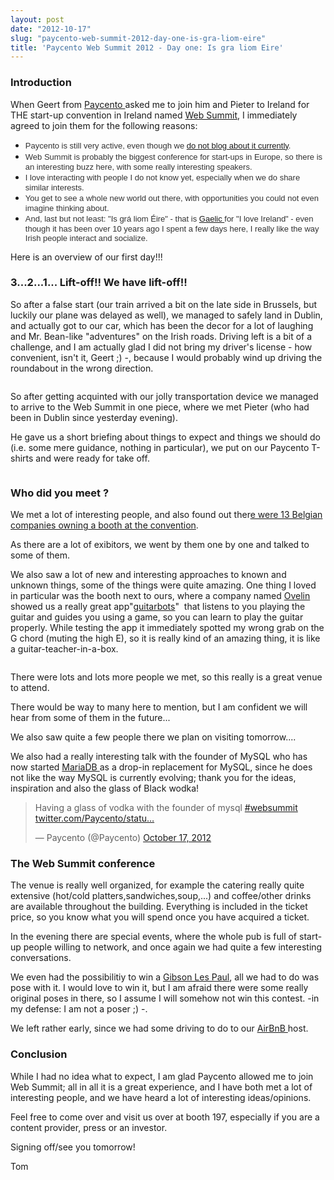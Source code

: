 ```yaml
---
layout: post
date: "2012-10-17"
slug: "paycento-web-summit-2012-day-one-is-gra-liom-eire"
title: 'Paycento Web Summit 2012 - Day one: Is gra liom Eire'
---
```


<h3 style="text-align: left;">Introduction</h3>
<p style="text-align: left;">When Geert from <a href="https://www.paycento.com" target="_blank">Paycento </a>asked me to join him and Pieter to Ireland for THE start-up convention in Ireland named <a href="https://www.websummit.net/" target="_blank">Web Summit</a>, I immediately agreed to join them for the following reasons:</p>
<ul style="text-align: left;">
<li><span style="color: #333333; font-family: arial, helvetica, clean, sans-serif; font-size: 13px; line-height: 16px;">Paycento is still very active, even though we <a href="https://www.corebvba.be/blog/?tag=/Paycento">do not blog about it currently</a>.</span></li>
<li><span style="color: #333333; font-family: arial, helvetica, clean, sans-serif; font-size: 13px; line-height: 16px;">Web Summit is probably the biggest conference for start-ups in Europe, so there is an interesting buzz here, with some really interesting speakers.</span></li>
<li><span style="color: #333333; font-family: arial, helvetica, clean, sans-serif; font-size: 13px; line-height: 16px; ">I love interacting with people I do not know yet, especially when we do share similar interests.</span></li>
<li><span style="color: #333333; font-family: arial, helvetica, clean, sans-serif; font-size: 13px; line-height: 16px; ">You get to see a whole new world out there, with opportunities you could not even imagine thinking about.</span> </li>
<li><span style="color: #333333; font-family: arial, helvetica, clean, sans-serif; font-size: 13px; line-height: 16px;">And, last but not least: "Is gr&aacute; liom &Eacute;ire" - that is <a href="https://en.wikipedia.org/wiki/Gaelic" target="_blank">Gaelic </a>for "I love Ireland" - even though it has been over 10 years ago I spent a few days here, I really like the way Irish people interact and socialize.</span></li>
</ul>
<p style="text-align: left;">Here is an overview of our first day!!!</p>
<p style="text-align: left;"></p>
<h3 style="text-align: left;">3...2...1... Lift-off!! We have lift-off!!</h3>
<p style="text-align: left;">So after a false start (our train arrived a bit on the late side in Brussels, but luckily our plane was delayed as well), we managed to safely land in Dublin, and actually got to our car, which has been the decor for a lot of laughing and Mr. Bean-like "adventures" on the Irish roads. Driving left is a bit of a challenge, and I am actually glad I did not bring my driver's license - how convenient, isn't it, Geert ;) -, because I would probably wind up driving the roundabout in the wrong direction.</p>
<p style="text-align: left;"><img src="https://www.corebvba.be/blog/image.axd?picture=2012%2f10%2fws+voituur.png" alt="" /></p>
<p style="text-align: left;">So after getting acquinted with our jolly transportation device we managed to arrive to the Web Summit in one piece, where we met Pieter (who had been in Dublin since yesterday evening).</p>
<p style="text-align: left;">He gave us a short briefing about things to expect and things we should do (i.e. some mere guidance, nothing in particular), we put on our Paycento T-shirts and were ready for take off.</p>
<p style="text-align: left;"><img src="https://www.corebvba.be/blog/image.axd?picture=2012%2f10%2fws_paycentobooth.png" alt="" /></p>
<h3>Who did you meet ?</h3>
<p>We met a lot of interesting people, and also found out ther<a href="https://www.bloovi.be/nl/nieuws/N830-invisible-puppy-leidt-belgische-missie-naar-de-dublin-web-summit-2012" target="_blank">e were 13 Belgian companies owning a booth at the convention</a>.</p>
<p>As there are a lot of exibitors, we went by them one by one and talked to some of them.</p>
<p>We also saw a lot of new and interesting approaches to known and unknown things, some of the things were quite amazing. One thing I loved in particular was the booth next to ours, where a company named <a href="https://ovelin.com/" target="_blank">Ovelin </a>showed us a really great app"<a href="https://www.guitarbots.com" target="_blank">guitarbots</a>" &nbsp;that listens to you playing the guitar and guides you using a game, so you can learn to play the guitar properly. While testing the app it immediately spotted my wrong grab on the G chord (muting the high E), so it is really kind of an amazing thing, it is like a guitar-teacher-in-a-box.</p>
<p><img src="https://www.corebvba.be/blog/image.axd?picture=2012%2f10%2fG-Chord-Shape.gif" alt="" /></p>
<p>There were lots and lots more people we met, so this really is a great venue to attend.</p>
<p>There would be way to many here to mention, but I am confident we will hear from some of them in the future...</p>
<p>We also saw quite a few people there we plan on visiting tomorrow....</p>
<p>We also had a really interesting talk with the founder of MySQL who has now started <a href="https://mariadb.org/" target="_blank">MariaDB </a>as a drop-in replacement for MySQL, since he does not like the way MySQL is currently evolving; thank you for the ideas, inspiration and also the glass of Black wodka!</p>
<blockquote class="twitter-tweet">
<p>Having a glass of vodka with the founder of mysql <a href="https://twitter.com/search/%23websummit">#websummit</a> <a title="https://twitter.com/Paycento/status/258615427024973825/photo/1" href="https://t.co/HF494aYg">twitter.com/Paycento/statu&hellip;</a></p>
&mdash; Paycento (@Paycento) <a href="https://twitter.com/Paycento/status/258615427024973825">October 17, 2012</a></blockquote>
<p>
<script src="//platform.twitter.com/widgets.js"></script>
</p>
<h3>The Web Summit conference</h3>
<p>The venue is really well organized, for example the catering really quite extensive (hot/cold platters,sandwiches,soup,...) and coffee/other drinks are available throughout the building. Everything is included in the ticket price, so you know what you will spend once you have acquired a ticket.</p>
<p>In the evening there are special events, where the whole pub is full of start-up people willing to network, and once again we had quite a few interesting conversations.</p>
<p>We even had the possibilitiy to win a <a href="https://en.wikipedia.org/wiki/Gibson_Les_Paul" target="_blank">Gibson Les Paul</a>, all we had to do was pose with it. I would love to win it, but I am afraid there were some really original poses in there, so I assume I will somehow not win this contest. -in my defense: I am not a poser ;) -.</p>
<p>We left rather early, since we had some driving to do to our <a href="https://www.airbnb.com/" target="_blank">AirBnB </a>host.</p>
<h3>Conclusion</h3>
<p>While I had no idea what to expect, I am glad Paycento allowed me to join Web Summit; all in all it is a great experience, and I have both met a lot of interesting people, and we have heard a lot of interesting ideas/opinions.</p>
<p>Feel free to come over and visit us over at booth 197, especially if you are a content provider, press or an investor.</p>
<p>Signing off/see you tomorrow!</p>
<p>Tom</p>
